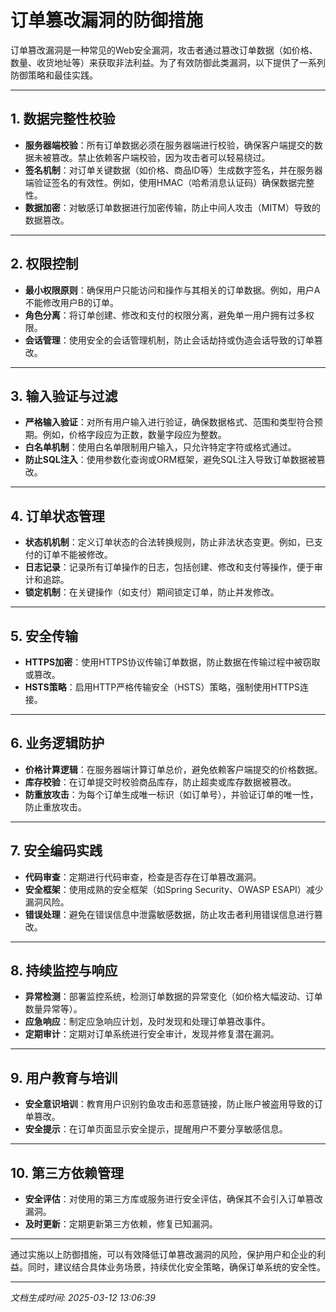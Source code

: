 # 订单篡改漏洞的防御措施

订单篡改漏洞是一种常见的Web安全漏洞，攻击者通过篡改订单数据（如价格、数量、收货地址等）来获取非法利益。为了有效防御此类漏洞，以下提供了一系列防御策略和最佳实践。

---

## 1. **数据完整性校验**
   - **服务器端校验**：所有订单数据必须在服务器端进行校验，确保客户端提交的数据未被篡改。禁止依赖客户端校验，因为攻击者可以轻易绕过。
   - **签名机制**：对订单关键数据（如价格、商品ID等）生成数字签名，并在服务器端验证签名的有效性。例如，使用HMAC（哈希消息认证码）确保数据完整性。
   - **数据加密**：对敏感订单数据进行加密传输，防止中间人攻击（MITM）导致的数据篡改。

---

## 2. **权限控制**
   - **最小权限原则**：确保用户只能访问和操作与其相关的订单数据。例如，用户A不能修改用户B的订单。
   - **角色分离**：将订单创建、修改和支付的权限分离，避免单一用户拥有过多权限。
   - **会话管理**：使用安全的会话管理机制，防止会话劫持或伪造会话导致的订单篡改。

---

## 3. **输入验证与过滤**
   - **严格输入验证**：对所有用户输入进行验证，确保数据格式、范围和类型符合预期。例如，价格字段应为正数，数量字段应为整数。
   - **白名单机制**：使用白名单限制用户输入，只允许特定字符或格式通过。
   - **防止SQL注入**：使用参数化查询或ORM框架，避免SQL注入导致订单数据被篡改。

---

## 4. **订单状态管理**
   - **状态机机制**：定义订单状态的合法转换规则，防止非法状态变更。例如，已支付的订单不能被修改。
   - **日志记录**：记录所有订单操作的日志，包括创建、修改和支付等操作，便于审计和追踪。
   - **锁定机制**：在关键操作（如支付）期间锁定订单，防止并发修改。

---

## 5. **安全传输**
   - **HTTPS加密**：使用HTTPS协议传输订单数据，防止数据在传输过程中被窃取或篡改。
   - **HSTS策略**：启用HTTP严格传输安全（HSTS）策略，强制使用HTTPS连接。

---

## 6. **业务逻辑防护**
   - **价格计算逻辑**：在服务器端计算订单总价，避免依赖客户端提交的价格数据。
   - **库存校验**：在订单提交时校验商品库存，防止超卖或库存数据被篡改。
   - **防重放攻击**：为每个订单生成唯一标识（如订单号），并验证订单的唯一性，防止重放攻击。

---

## 7. **安全编码实践**
   - **代码审查**：定期进行代码审查，检查是否存在订单篡改漏洞。
   - **安全框架**：使用成熟的安全框架（如Spring Security、OWASP ESAPI）减少漏洞风险。
   - **错误处理**：避免在错误信息中泄露敏感数据，防止攻击者利用错误信息进行篡改。

---

## 8. **持续监控与响应**
   - **异常检测**：部署监控系统，检测订单数据的异常变化（如价格大幅波动、订单数量异常等）。
   - **应急响应**：制定应急响应计划，及时发现和处理订单篡改事件。
   - **定期审计**：定期对订单系统进行安全审计，发现并修复潜在漏洞。

---

## 9. **用户教育与培训**
   - **安全意识培训**：教育用户识别钓鱼攻击和恶意链接，防止账户被盗用导致的订单篡改。
   - **安全提示**：在订单页面显示安全提示，提醒用户不要分享敏感信息。

---

## 10. **第三方依赖管理**
   - **安全评估**：对使用的第三方库或服务进行安全评估，确保其不会引入订单篡改漏洞。
   - **及时更新**：定期更新第三方依赖，修复已知漏洞。

---

通过实施以上防御措施，可以有效降低订单篡改漏洞的风险，保护用户和企业的利益。同时，建议结合具体业务场景，持续优化安全策略，确保订单系统的安全性。

---

*文档生成时间: 2025-03-12 13:06:39*
